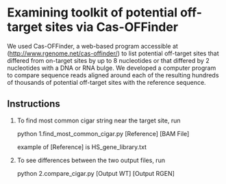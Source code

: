 Examining toolkit of potential off-target sites via Cas-OFFinder
==

We used Cas-OFFinder, a web-based program accessible at (http://www.rgenome.net/cas-offinder/) to list potential off-target sites that differed from on-target sites by up to 8 nucleotides or that differed by 2 nucleotides with a DNA or RNA bulge. We developed a computer program to compare sequence reads aligned around each of the resulting hundreds of thousands of potential off-target sites with the reference sequence.

Instructions
--

1. To find most common cigar string near the target site, run
   
   python 1.find_most_common_cigar.py [Reference] [BAM File]
   
   example of [Reference] is HS_gene_library.txt

2. To see differences between the two output files, run
   
   python 2.compare_cigar.py [Output WT] [Output RGEN]
